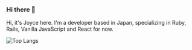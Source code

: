 ### Hi there 👋 

Hi, it's Joyce here.  I'm a developer based in Japan, specializing in Ruby, Rails, Vanilla JavaScript and React for now.

![Top Langs](https://github-readme-stats.vercel.app/api/top-langs/?username=jshizuki&layout=compact&exclude_repo=my-new-theme)

<!--
**jshizuki/jshizuki** is a ✨ _special_ ✨ repository because its `README.md` (this file) appears on your GitHub profile.
